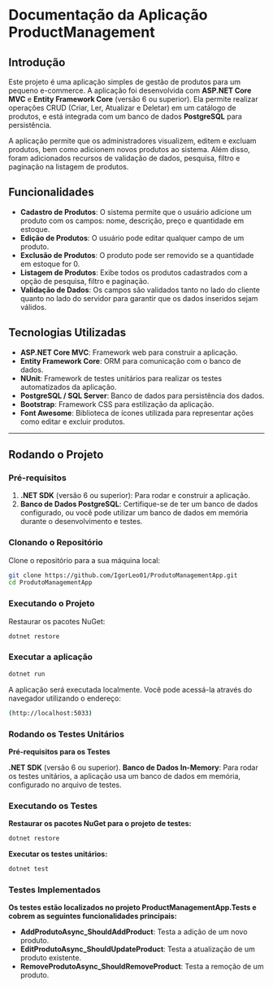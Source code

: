 # Documentação da Aplicação ProductManagement

## Introdução

Este projeto é uma aplicação simples de gestão de produtos para um pequeno e-commerce. A aplicação foi desenvolvida com **ASP.NET Core MVC** e **Entity Framework Core** (versão 6 ou superior). Ela permite realizar operações CRUD (Criar, Ler, Atualizar e Deletar) em um catálogo de produtos, e está integrada com um banco de dados **PostgreSQL** para persistência.

A aplicação permite que os administradores visualizem, editem e excluam produtos, bem como adicionem novos produtos ao sistema. Além disso, foram adicionados recursos de validação de dados, pesquisa, filtro e paginação na listagem de produtos.

## Funcionalidades

- **Cadastro de Produtos**: O sistema permite que o usuário adicione um produto com os campos: nome, descrição, preço e quantidade em estoque.
- **Edição de Produtos**: O usuário pode editar qualquer campo de um produto.
- **Exclusão de Produtos**: O produto pode ser removido se a quantidade em estoque for 0.
- **Listagem de Produtos**: Exibe todos os produtos cadastrados com a opção de pesquisa, filtro e paginação.
- **Validação de Dados**: Os campos são validados tanto no lado do cliente quanto no lado do servidor para garantir que os dados inseridos sejam válidos.

## Tecnologias Utilizadas

- **ASP.NET Core MVC**: Framework web para construir a aplicação.
- **Entity Framework Core**: ORM para comunicação com o banco de dados.
- **NUnit**: Framework de testes unitários para realizar os testes automatizados da aplicação.
- **PostgreSQL / SQL Server**: Banco de dados para persistência dos dados.
- **Bootstrap**: Framework CSS para estilização da aplicação.
- **Font Awesome**: Biblioteca de ícones utilizada para representar ações como editar e excluir produtos.

---

## Rodando o Projeto

### Pré-requisitos

1. **.NET SDK** (versão 6 ou superior): Para rodar e construir a aplicação.
2. **Banco de Dados PostgreSQL**: Certifique-se de ter um banco de dados configurado, ou você pode utilizar um banco de dados em memória durante o desenvolvimento e testes.

### Clonando o Repositório

Clone o repositório para a sua máquina local:

```bash
git clone https://github.com/IgorLeo01/ProdutoManagementApp.git
cd ProdutoManagementApp
```

### Executando o Projeto

Restaurar os pacotes NuGet:

```bash
dotnet restore
```

### Executar a aplicação

```bash
dotnet run
```

A aplicação será executada localmente. Você pode acessá-la através do navegador utilizando o endereço:

```bash
(http://localhost:5033)
```

### Rodando os Testes Unitários

**Pré-requisitos para os Testes**

**.NET SDK** (versão 6 ou superior).
**Banco de Dados In-Memory**: Para rodar os testes unitários, a aplicação usa um banco de dados em memória, configurado no arquivo de testes.

### Executando os Testes

**Restaurar os pacotes NuGet para o projeto de testes:**

```bash
dotnet restore
```

**Executar os testes unitários:**

```bash
dotnet test
```

### Testes Implementados

**Os testes estão localizados no projeto ProductManagementApp.Tests e cobrem as seguintes funcionalidades principais:**

- **AddProdutoAsync_ShouldAddProduct**: Testa a adição de um novo produto.
- **EditProdutoAsync_ShouldUpdateProduct**: Testa a atualização de um produto existente.
- **RemoveProdutoAsync_ShouldRemoveProduct**: Testa a remoção de um produto.
